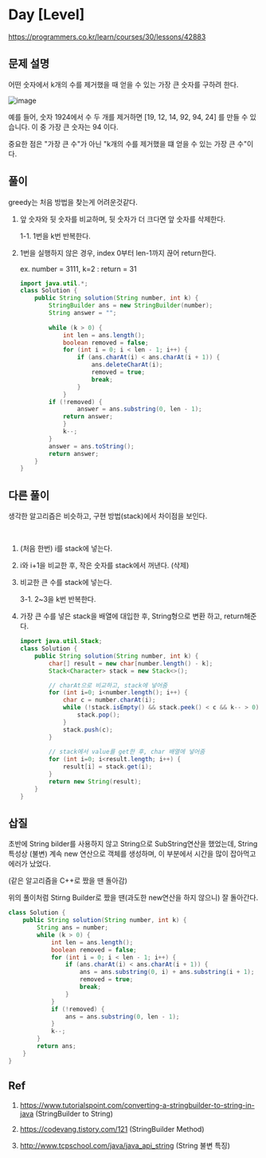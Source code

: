 # Day [Level]
<https://programmers.co.kr/learn/courses/30/lessons/42883>


## 문제 설명
어떤 숫자에서 k개의 수를 제거했을 때 얻을 수 있는 가장 큰 숫자를 구하려 한다.

​![image](https://user-images.githubusercontent.com/45223821/109332453-7997ee80-78a1-11eb-9fdd-3f4d0f217328.png)


예를 들어, 숫자 1924에서 수 두 개를 제거하면 [19, 12, 14, 92, 94, 24] 를 만들 수 있습니다. 이 중 가장 큰 숫자는 94 이다.


중요한 점은 "가장 큰 수"가 아닌 "k개의 수를 제거했을 떄 얻을 수 있는 가장 큰 수"이다.



## 풀이
greedy는 처음 방법을 찾는게 어려운것같다.

1. 앞 숫자와 뒷 숫자를 비교하며, 뒷 숫자가 더 크다면 앞 숫자를 삭제한다.

    1-1. 1번을 k번 반복한다.

2. 1번을 실행하지 않은 경우, index 0부터 len-1까지 끊어 return한다.

    ex. number = 3111, k=2 : return = 31

    ```java
    import java.util.*;
    class Solution {
        public String solution(String number, int k) {
            StringBuilder ans = new StringBuilder(number);
            String answer = "";
            
            while (k > 0) {
                int len = ans.length();
                boolean removed = false;
                for (int i = 0; i < len - 1; i++) {
                    if (ans.charAt(i) < ans.charAt(i + 1)) {
                        ans.deleteCharAt(i);
                        removed = true;
                        break;
                    }
                }
            if (!removed) {
                    answer = ans.substring(0, len - 1);
                return answer;
                }
                k--;
            }
            answer = ans.toString();
            return answer;
        }
    }
    ```
## 다른 풀이
생각한 알고리즘은 비슷하고, 구현 방법(stack)에서 차이점을 보인다.

​

   1. (처음 한번) i를 stack에 넣는다.

   2. i와  i+1을 비교한 후, 작은 숫자를 stack에서 꺼낸다. (삭제)

   3. 비교한 큰 수를 stack에 넣는다.

        3-1. 2~3을 k번 반복한다.

   4. 가장 큰 수를 넣은 stack을 배열에 대입한 후, String형으로 변환 하고, return해준다.
   
        ```java
        import java.util.Stack;
        class Solution {
            public String solution(String number, int k) {
                char[] result = new char[number.length() - k];
                Stack<Character> stack = new Stack<>();

                // charAt으로 비교하고, stack에 넣어줌
                for (int i=0; i<number.length(); i++) {
                    char c = number.charAt(i);
                    while (!stack.isEmpty() && stack.peek() < c && k-- > 0) {
                        stack.pop();
                    }
                    stack.push(c);
                }
                
                // stack에서 value를 get한 후, char 배열에 넣어줌
                for (int i=0; i<result.length; i++) {
                    result[i] = stack.get(i);
                }
                return new String(result);
            }
        }
        ```


## 삽질
초반에 String bilder를 사용하지 않고 String으로 SubString연산을 했었는데, String 특성상 (불변) 계속 new 연산으로 객체를 생성하며, 이 부분에서 시간을 많이 잡아먹고 에러가 났었다.

(같은 알고리즘을 C++로 짰을 땐 돌아감)

위의 풀이처럼 Stirng Builder로 짰을 땐(과도한 new연산을 하지 않으니) 잘 돌아간다.

```java
class Solution {
    public String solution(String number, int k) {
        String ans = number;
        while (k > 0) {
            int len = ans.length();
            boolean removed = false;
            for (int i = 0; i < len - 1; i++) {
                if (ans.charAt(i) < ans.charAt(i + 1)) {
                    ans = ans.substring(0, i) + ans.substring(i + 1);
                    removed = true;
                    break;
                }
            }
            if (!removed) {
                ans = ans.substring(0, len - 1);
            }
            k--;
        }
        return ans;
    }
}
```


## Ref
1. https://www.tutorialspoint.com/converting-a-stringbuilder-to-string-in-java (StringBuilder to String)

2. https://codevang.tistory.com/121 (StringBuilder Method)

3. http://www.tcpschool.com/java/java_api_string (String 불변 특징)